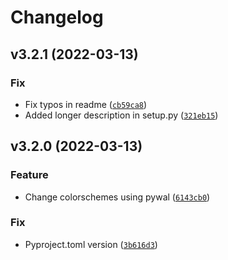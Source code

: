 # Changelog

<!--next-version-placeholder-->

## v3.2.1 (2022-03-13)
### Fix
* Fix typos in readme ([`cb59ca8`](https://github.com/iamtalhaasghar/rewal/commit/cb59ca85007d1bff1ae0d4a233373b3279397c8a))
* Added longer description in setup.py ([`321eb15`](https://github.com/iamtalhaasghar/rewal/commit/321eb15bbfeac660bf7f3afb5c884d0f708323ab))

## v3.2.0 (2022-03-13)
### Feature
* Change colorschemes using pywal ([`6143cb0`](https://github.com/iamtalhaasghar/rewal/commit/6143cb0e163a70a01cfe76a2a34ac3b8a0205397))

### Fix
* Pyproject.toml version ([`3b616d3`](https://github.com/iamtalhaasghar/rewal/commit/3b616d3d4776c3c2d2ad3607e222557f81672008))
